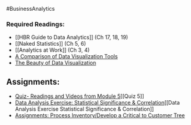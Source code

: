 #BusinessAnalytics
### Required Readings:
- [[HBR Guide to Data Analytics]] (Ch 17, 18, 19)
- [[Naked Statistics]] (Ch 5, 6) 
- [[Analytics at Work]] (Ch 3, 4)
- [A Comparison of Data Visualization Tools](https://dzone.com/articles/compare-6-types-and-14-data-visualization-tools)
- [The Beauty of Data Visualization](https://www.ted.com/talks/david_mccandless_the_beauty_of_data_visualization?language=en)

## Assignments:
- [Quiz- Readings and Videos from Module 5](https://messiah.instructure.com/courses/2025725/quizzes/4512497?module_item_id=40967000)[[Quiz 5]]
- [Data Analysis Exercise: Statistical Significance & Correlation](https://messiah.instructure.com/courses/2025725/assignments/19199291?module_item_id=40966989)[[Data Analysis Exercise Statistical Significance & Correlation]]
- [Assignments: Process Inventory/Develop a Critical to Customer Tree](https://messiah.instructure.com/courses/2025725/assignments/19199291?module_item_id=40966989)
